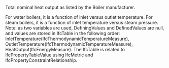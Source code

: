 Total nominal heat output as listed by the Boiler manufacturer.


<!-- comment -->


For water boilers, it is a function of inlet versus outlet temperature. For steam boilers, it is a function of inlet temperature versus steam pressure. Note: as two variables are used, DefiningValues and DefinedValues are null, and values are stored in IfcTable in the following order: InletTemperature(IfcThermodynamicTemperatureMeasure), OutletTemperature(IfcThermodynamicTemperatureMeasure), HeatOutput(IfcEnergyMeasure). The IfcTable is related to IfcPropertyTableValue using IfcMetric and IfcPropertyConstraintRelationship.
